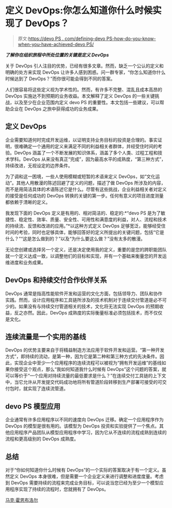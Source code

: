 # 定义 DevOps:你怎么知道你什么时候实现了 DevOps？

> 原文:[https://devo PS . com/defining-devo PS-how-do-you-know-when-you-have-achieved-devo PS/](https://devops.com/defining-devops-how-do-you-know-when-you-have-achieved-devops/)

***了解你在组织旅程中所处位置的关键是定义 DevOps***

关于 DevOps 引人注目的优势，已经有很多文章。然而，缺乏一个公认的定义和明确的处方来实现 DevOps 让许多人感到困惑。问一群专家，“你怎么知道你什么时候达到了 DevOps？”而你很可能会得到不同的答案。

人们很容易将这些定义视为学术性的。然而，有许多不完整、混乱且成本高昂的 DevOps 实施达不到预期的业务收益。本文解释了定义 DevOps 的一些关键挑战，以及至少在企业范围内定义 devo PS 的重要性。本文包括一些建议，可以帮助企业在 DevOps 之旅中获得成功的业务成果。

## **定义 DevOps**

企业需要知道何时完成开发运维，以证明支持业务目标的投资是合理的。事实证明，很难确定一个通用的定义来满足不同的利益相关者群体，并经受住时间的考验。DevOps 涵盖了一个不断发展的知识体系，涵盖了多个人类、过程工程和技术学科。DevOps 从来没有真正“完成”，因为最高水平的成熟度，“第三种方式”，持续改进，无视设定的边界条件。

为了调和这一困境，一些人使用模糊或短暂的术语来定义 DevOps，如“文化运动”。其他人用散漫的陈述回避了定义的问题，描述了做 DevOps 所涉及的内容，而不是用简洁具体的术语陈述它是什么。尽管有这些挑战，企业利益相关者对定义的接受是任何成功的 DevOps 转换的关键的第一步。任何有意义的项目进度测量都依赖于清晰的定义。

我发现下面的 DevOps 定义是有用的、相对简洁的、稳定的:*“devo PS 是为了敏捷性、稳定性、效率、质量、安全性、可用性和满意度的利益，对人、流程和技术的持续流、反馈和改进的应用。”*以这种方式定义 DevOps 足够宽泛，能够经受住时间的考验，同时也足够具体，能够回答好的定义所提出的关键问题，包括“它是什么？”“这是怎么做到的？”以及“为什么要这么做？”没有太多的散漫。

无论您创建或选择另一个定义，还是决定使用我的定义，重要的是您的跨职能团队就一个定义达成一致，以调整他们的目标和实现，并有一个基础来衡量您的开发运维进度和业务成果。

## **DevOps 和持续交付合作伙伴关系**

DevOps 通常是指高性能软件开发和运营的文化方面，包括领导力、团队和协作实践。然而，设计应用程序和工具链所涉及的技术机制对于连续交付管道是必不可少的。如果没有与持续交付管道相关的技术，文化将无法实现 DevOps 的预期收益，反之亦然。因此，DevOps 成熟度的实际衡量标准必须包括技术，而不仅仅是文化。

## **连续流量是一个实用的基线**

DevOps 的优势主要来自于将精益制造方法应用于软件开发和运营。“第一种开发方式”，即持续的流动，是第一种，因为它是第二种和第三种方式的先决条件。因此，实现企业中至少一个应用程序的连续流程可以被视为“拥有开发运维”的基线如果你接受这个观点，那么“我如何知道我什么时候有 DevOps”这个问题的答案，就可以等价于“一个应用对持续流量的最低要求是什么？”在连续交付工具链的上下文中，当它允许从开发提交代码成功地将所有管道阶段转移到生产部署可接受的可交付包时，就实现了连续流管道。

## **devo PS 模型应用**

企业通常有许多应用程序以不同的速度向 DevOps 迁移。确定一个应用程序作为 DevOps 的模型是很有用的。该模型为 DevOps 投资和实验提供了一个焦点。其他应用程序产品团队从模型应用程序中学习，因为它从不连续的流程成熟到连续的流程和更高级别的 DevOps 成熟度。

## **总结**

对于“你如何知道你什么时候有 DevOps”的一个实际的答案取决于有一个定义。虽然定义 DevOps 本身很难，但是需要一个企业定义来进行调整和进度度量。考虑到 DevOps 需要持续的流程来完成业务目标，可以说当您已经为至少一个模型应用程序实现了持续的流程时，您就拥有了 DevOps。

[马克·霍恩布洛尔](https://devops.com/author/marc-hornbeek/)